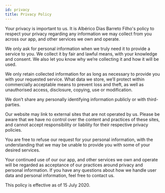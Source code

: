 ```yaml
---
id: privacy
title: Privacy Policy
---
```


Your privacy is important to us. It is Albérico Dias Barreto Filho's policy to respect your privacy regarding any information we may collect from you across our app, and other services we own and operate.

We only ask for personal information when we truly need it to provide a service to you. We collect it by fair and lawful means, with your knowledge and consent. We also let you know why we’re collecting it and how it will be used.

We only retain collected information for as long as necessary to provide you with your requested service. What data we store, we’ll protect within commercially acceptable means to prevent loss and theft, as well as unauthorised access, disclosure, copying, use or modification.

We don’t share any personally identifying information publicly or with third-parties.

Our website may link to external sites that are not operated by us. Please be aware that we have no control over the content and practices of these sites, and cannot accept responsibility or liability for their respective privacy policies.

You are free to refuse our request for your personal information, with the understanding that we may be unable to provide you with some of your desired services.

Your continued use of our our app, and other services we own and operate will be regarded as acceptance of our practices around privacy and personal information. If you have any questions about how we handle user data and personal information, feel free to contact us.

This policy is effective as of 15 July 2020.
